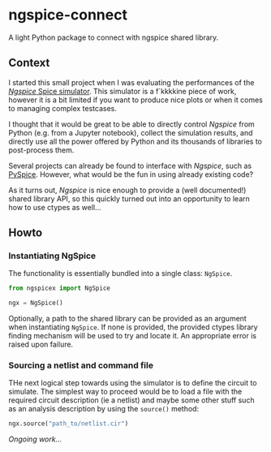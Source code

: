 # ngspice-connect
A light Python package to connect with ngspice shared library.

## Context

I started this small project when I was evaluating the performances of the
[*Ngspice* Spice simulator](http://ngspice.sourceforge.net/).
This simulator is a f`kkkkine piece of work, however it is a bit limited if you
want to produce nice plots or when it comes to managing complex testcases.

I thought that it would be great to be able to directly control *Ngspice*
from Python (e.g. from a Jupyter notebook), collect the simulation results,
and directly use all the power offered by Python and its thousands of libraries
to post-process them.

Several projects can already be found to interface with *Ngspice*, such as
[PySpice](https://pyspice.fabrice-salvaire.fr/).
However, what would be the fun in using already existing code?

As it turns out, *Ngspice* is nice enough to provide a (well documented!)
shared library API, so this quickly turned out into an opportunity to learn
how to use ctypes as well...

## Howto

### Instantiating NgSpice

The functionality is essentially bundled into a single class: `NgSpice`.

```python
from ngspicex import NgSpice

ngx = NgSpice()
```

Optionally, a path to the shared library can be provided as an argument
when instantiating `NgSpice`. If none is provided, the provided ctypes
library finding mechanism will be used to try and locate it.
An appropriate error is raised upon failure.

### Sourcing a netlist and command file

THe next logical step towards using the simulator is to define the
circuit to simulate.
The simplest way to proceed would be to load a file with the required
circuit description (ie a netlist) and maybe some other stuff such as
an analysis description by using the `source()` method:

```python
ngx.source("path_to/netlist.cir")
```

*Ongoing work...*